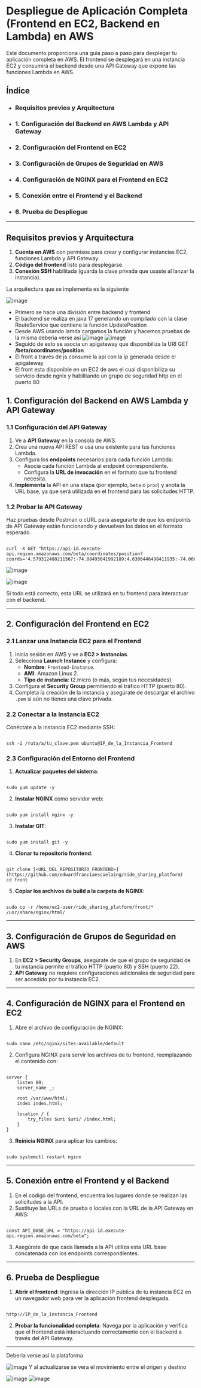 
# Despliegue de Aplicación Completa (Frontend en EC2, Backend en Lambda) en AWS

Este documento proporciona una guía paso a paso para desplegar tu aplicación completa en AWS. El frontend se desplegará en una instancia EC2 y consumirá el backend desde una API Gateway que expone las funciones Lambda en AWS.

## Índice

- ### Requisitos previos y Arquitectura
- ### 1. Configuración del Backend en AWS Lambda y API Gateway
- ### 2. Configuración del Frontend en EC2
- ### 3. Configuración de Grupos de Seguridad en AWS
- ### 4. Configuración de NGINX para el Frontend en EC2
- ### 5. Conexión entre el Frontend y el Backend
- ### 6. Prueba de Despliegue
  
---

## Requisitos previos y Arquitectura

1. **Cuenta en AWS** con permisos para crear y configurar instancias EC2, funciones Lambda y API Gateway.
2. **Código del frontend** listo para desplegarse.
3. **Conexión SSH** habilitada (guarda la clave privada que usaste al lanzar la instancia).

La arquitectura que se implementa es la siguiente

![image](https://github.com/user-attachments/assets/6066aeb7-dd2b-46ea-80d0-f46f4264b08b)

- Primero se hace una división entre backend y frontend
- El backend se realiza en java 17 generando un compilado con la clase RouteService que contiene la función UpdatePosition
- Desde AWS usando lamda cargamos la función y hacemos pruebas de la misma deberia verse así
![image](https://github.com/user-attachments/assets/18ef7cf3-3900-42ca-bb54-48dc3b94cf85)
![image](https://github.com/user-attachments/assets/ea3b1295-60f5-44c0-8fac-08984ae9a34a)
- Seguido de esto se asocia un apigateway que disponibiliza la URI GET **/beta/coordinates/position**
- El front a través de js consume la api con la ip generada desde el apigateway
- El front esta disponible en un EC2 de aws el cual disponibiliza su servicio desde ngnix y habilitando un grupo de seguridad http en el puerto 80

## 1. Configuración del Backend en AWS Lambda y API Gateway

### 1.1 Configuración del API Gateway

1. Ve a **API Gateway** en la consola de AWS.
2. Crea una nueva API REST o usa una existente para tus funciones Lambda.
3. Configura los **endpoints** necesarios para cada función Lambda:
   - Asocia cada función Lambda al endpoint correspondiente.
   - Configura la **URL de invocación** en el formato que tu frontend necesita.
4. **Implementa** la API en una etapa (por ejemplo, `beta` o `prod`) y anota la URL base, ya que será utilizada en el frontend para las solicitudes HTTP.

### 1.2 Probar la API Gateway

Haz pruebas desde Postman o cURL para asegurarte de que los endpoints de API Gateway están funcionando y devuelven los datos en el formato esperado.

```

curl -X GET "https://api-id.execute-api.region.amazonaws.com/beta/coordinates/position?coords='4.579312480211567:-74.08493041992189:4.6306446498411935:-74.06639099121095'"

```
![image](https://github.com/user-attachments/assets/cbbac761-4c30-455a-b439-7d1ad7512ede)

![image](https://github.com/user-attachments/assets/daeddb3f-7ed1-4ea4-99f8-2a33e8daa1e4)

Si todo está correcto, esta URL se utilizará en tu frontend para interactuar con el backend.

---

## 2. Configuración del Frontend en EC2

### 2.1 Lanzar una Instancia EC2 para el Frontend

1. Inicia sesión en AWS y ve a **EC2 > Instancias**.
2. Selecciona **Launch Instance** y configura:
   - **Nombre**: `Frontend-Instance`.
   - **AMI**: Amazon Linux 2.
   - **Tipo de instancia**: t2.micro (o más, según tus necesidades).
3. Configura el **Security Group** permitiendo el tráfico HTTP (puerto 80).
4. Completa la creación de la instancia y asegúrate de descargar el archivo `.pem` si aún no tienes una clave privada.

### 2.2 Conectar a la Instancia EC2

Conéctate a la instancia EC2 mediante SSH:

```

ssh -i /ruta/a/tu_clave.pem ubuntu@IP_de_la_Instancia_Frontend

```

### 2.3 Configuración del Entorno del Frontend

1. **Actualizar paquetes del sistema**:
   
```

sudo yum update -y

```

2. **Instalar NGINX** como servidor web:

```

sudo yum install nginx -y

```

3. **Instalar GIT**:

```

sudo yum install git -y

```

4. **Clonar tu repositorio frontend**:

```

git clone [<URL_DEL_REPOSITORIO_FRONTEND>](https://github.com/edwardfranciaescuelaing/ride_sharing_platform)
cd front

```

5. **Copiar los archivos de build a la carpeta de NGINX**:

```

sudo cp -r /home/ec2-user/ride_sharing_platform/front/* /usr/share/nginx/html/

```

---

## 3. Configuración de Grupos de Seguridad en AWS

1. En **EC2 > Security Groups**, asegúrate de que el grupo de seguridad de tu instancia permite el tráfico HTTP (puerto 80) y SSH (puerto 22).
2. **API Gateway** no requiere configuraciones adicionales de seguridad para ser accedido por tu instancia EC2.

---

## 4. Configuración de NGINX para el Frontend en EC2

1. Abre el archivo de configuración de NGINX:

```

sudo nano /etc/nginx/sites-available/default

```

2. Configura NGINX para servir los archivos de tu frontend, reemplazando el contenido con:

```

server {
    listen 80;
    server_name _;

    root /var/www/html;
    index index.html;

    location / {
        try_files $uri $uri/ /index.html;
    }
}

```

3. **Reinicia NGINX** para aplicar los cambios:

```

sudo systemctl restart nginx

```

---

## 5. Conexión entre el Frontend y el Backend

1. En el código del frontend, encuentra los lugares donde se realizan las solicitudes a la API.
2. Sustituye las URLs de prueba o locales con la URL de la API Gateway en AWS:

```

const API_BASE_URL = "https://api-id.execute-api.region.amazonaws.com/beta";

```

3. Asegúrate de que cada llamada a la API utiliza esta URL base concatenada con los endpoints correspondientes.

---

## 6. Prueba de Despliegue

1. **Abrir el frontend**: Ingresa la dirección IP pública de tu instancia EC2 en un navegador web para ver la aplicación frontend desplegada.
   
```

http://IP_de_la_Instancia_Frontend

```

2. **Probar la funcionalidad completa**: Navega por la aplicación y verifica que el frontend está interactuando correctamente con el backend a través del API Gateway.

---
Deberia verse así la plataforma

![image](https://github.com/user-attachments/assets/0a5d9ff6-3408-4ace-9625-127bf8d347c6)
 Y al actualizarse se vera el movimiento entre el origen y destino

![image](https://github.com/user-attachments/assets/6c0e6a9b-f812-4902-89ee-3065bbb85d9b)
![image](https://github.com/user-attachments/assets/80e27eac-3cd5-4ae1-a7c9-65e3544c0df9)


